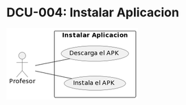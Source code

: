 # DCU-004: Instalar Aplicacion
![Texto Alternativo](https://github.com/TtheCrazyMeats/imagenes/blob/main/c%20instalar%20apk.png)

